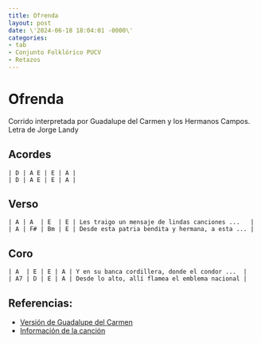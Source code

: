 ```yaml
---
title: Ofrenda
layout: post
date: \'2024-06-18 18:04:01 -0000\'
categories:
- tab
- Conjunto Folklórico PUCV
- Retazos
---
```


# Ofrenda

Corrido interpretada por Guadalupe del Carmen y los Hermanos Campos. Letra de Jorge Landy

## Acordes

~~~
| D | A E | E | A |
| D | A E | E | A |
~~~

## Verso

~~~
| A | A  | E  | E | Les traigo un mensaje de lindas canciones ...   |
| A | F# | Bm | E | Desde esta patria bendita y hermana, a esta ... |
~~~

## Coro

~~~
| A  | E | E | A | Y en su banca cordillera, donde el condor ...  |
| A7 | D | E | A | Desde lo alto, allí flamea el emblema nacional |
~~~

## Referencias:

- [Versión de Guadalupe del Carmen](https://www.youtube.com/watch?v=i5QISPUzBKU)
- [Información de la canción](http://cancionerodecuecas.fonotecanacional.cl/#!/autor/51)
